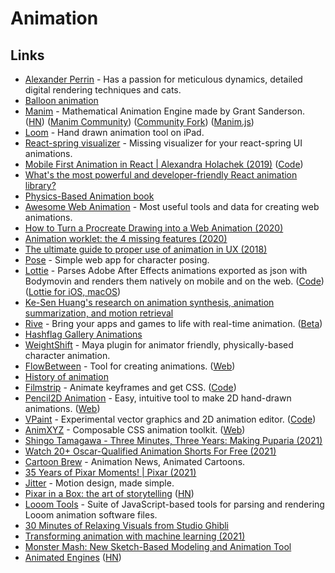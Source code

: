 # Animation

## Links

- [Alexander Perrin](https://alexanderperrin.com.au/) - Has a passion for meticulous dynamics, detailed digital rendering techniques and cats.
- [Balloon animation](https://alexanderperrin.com.au/triangles/ballooning/)
- [Manim](https://github.com/3b1b/manim) - Mathematical Animation Engine made by Grant Sanderson. ([HN](https://news.ycombinator.com/item?id=24926947)) ([Manim Community](https://www.manim.community/)) ([Community Fork](https://github.com/ManimCommunity/manim)) ([Manim.js](https://github.com/JazonJiao/Manim.js))
- [Loom](https://iorama.studio/looom) - Hand drawn animation tool on iPad.
- [React-spring visualizer](https://react-spring-visualizer.com/) - Missing visualizer for your react-spring UI animations.
- [Mobile First Animation in React | Alexandra Holachek (2019)](https://www.youtube.com/watch?v=laPsceJ4tTY) ([Code](https://github.com/aholachek/mobile-first-animation))
- [What's the most powerful and developer-friendly React animation library?](https://github.com/aholachek/react-animation-comparison)
- [Physics-Based Animation book](https://iphys.wordpress.com/2020/01/12/free-textbook-physics-based-animation/)
- [Awesome Web Animation](https://github.com/sergey-pimenov/awesome-web-animation) - Most useful tools and data for creating web animations.
- [How to Turn a Procreate Drawing into a Web Animation (2020)](https://css-tricks.com/how-to-turn-a-procreate-drawing-into-a-web-animation/)
- [Animation worklet: the 4 missing features (2020)](https://inventingwithmonster.io/20200203-animationworklet-the-missing-pieces/)
- [The ultimate guide to proper use of animation in UX (2018)](https://uxdesign.cc/the-ultimate-guide-to-proper-use-of-animation-in-ux-10bd98614fa9)
- [Pose](https://galshir.com/pose/) - Simple web app for character posing.
- [Lottie](http://airbnb.io/lottie/#/) - Parses Adobe After Effects animations exported as json with Bodymovin and renders them natively on mobile and on the web. ([Code](https://github.com/airbnb/lottie)) ([Lottie for iOS, macOS](https://github.com/airbnb/lottie-ios))
- [Ke-Sen Huang's research on animation synthesis, animation summarization, and motion retrieval](https://kesen.realtimerendering.com/)
- [Rive](https://rive.app/) - Bring your apps and games to life with real-time animation. ([Beta](https://beta.rive.app/))
- [Hashflag Gallery Animations](https://hashflaggallery.com/)
- [WeightShift](https://weightshift.io/) - Maya plugin for animator friendly, physically-based character animation.
- [FlowBetween](https://github.com/Logicalshift/flowbetween) - Tool for creating animations. ([Web](https://flowbetween.app/))
- [History of animation](https://history-of-animation.webflow.io/)
- [Filmstrip](https://filmstrip.berryscript.com/) - Animate keyframes and get CSS. ([Code](https://github.com/barhatsor/filmstrip))
- [Pencil2D Animation](https://github.com/pencil2d/pencil) - Easy, intuitive tool to make 2D hand-drawn animations. ([Web](https://www.pencil2d.org/))
- [VPaint](https://www.vpaint.org/) - Experimental vector graphics and 2D animation editor. ([Code](https://github.com/dalboris/vpaint))
- [AnimXYZ](https://github.com/ingram-projects/animxyz) - Composable CSS animation toolkit. ([Web](https://animxyz.com/))
- [Shingo Tamagawa - Three Minutes, Three Years: Making Puparia (2021)](https://www.youtube.com/watch?v=VKsG3E7TLl4)
- [Watch 20+ Oscar-Qualified Animation Shorts For Free (2021)](https://www.cartoonbrew.com/awards/watch-at-least-15-oscar-qualified-animation-shorts-for-free-online-201173.html)
- [Cartoon Brew](https://www.cartoonbrew.com/) - Animation News, Animated Cartoons.
- [35 Years of Pixar Moments! | Pixar (2021)](https://www.youtube.com/watch?v=X3AcXraOW_k)
- [Jitter](https://jitter.video/) - Motion design, made simple.
- [Pixar in a Box: the art of storytelling](https://www.khanacademy.org/humanities/hass-storytelling/storytelling-pixar-in-a-box) ([HN](https://news.ycombinator.com/item?id=26163982))
- [Looom Tools](https://github.com/mattdesl/looom-tools) - Suite of JavaScript-based tools for parsing and rendering Looom animation software files.
- [30 Minutes of Relaxing Visuals from Studio Ghibli](https://www.youtube.com/watch?v=z9Ug-3qhrwY)
- [Transforming animation with machine learning (2021)](https://medium.com/embarkstudios/transforming-animation-with-machine-learning-27ac694590c)
- [Monster Mash: New Sketch-Based Modeling and Animation Tool](https://github.com/google/monster-mash)
- [Animated Engines](http://animatedengines.com/) ([HN](https://news.ycombinator.com/item?id=26368939))
